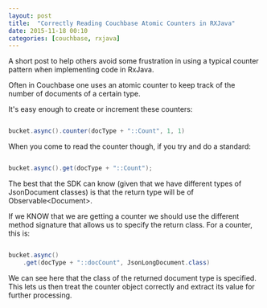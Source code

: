 ```yaml
---
layout: post
title:  "Correctly Reading Couchbase Atomic Counters in RXJava"
date: 2015-11-18 00:10
categories: [couchbase, rxjava]
---
```


A short post to help others avoid some frustration in using a typical counter pattern when implementing code in RxJava.

Often in Couchbase one uses an atomic counter to keep track of the number of documents of a certain type.

It's easy enough to create or increment these counters:

```java

bucket.async().counter(docType + "::Count", 1, 1) 

```
When you come to read the counter though, if you try and do a standard:

```java

bucket.async().get(docType + "::Count"); 

```

The best that the SDK can know (given that we have different types of JsonDocument classes) is that the return type will be of Observable\<Document\>.

If we KNOW that we are getting a counter we should use the different method signature that allows us to specify the return class. For a counter, this is:

```java

bucket.async()
	.get(docType + "::docCount", JsonLongDocument.class)

```

We can see here that the class of the returned document type is specified. This lets us then treat the counter object correctly and extract its value for further processing.
